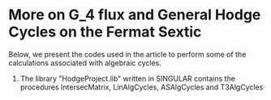 # More on G_4 flux and General Hodge Cycles on the Fermat Sextic
Below, we present the codes used in the article to perform some of the calculations associated with algebraic cycles.

1) The library "HodgeProject.lib" written in SINGULAR contains the procedures IntersecMatrix, LinAlgCycles, ASAlgCycles and T3AlgCycles
